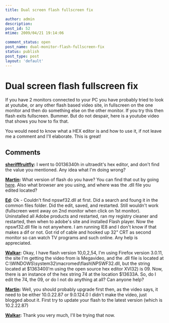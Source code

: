 ```yaml
---
title: Dual screen flash fullscreen fix

author: admin
description: 
post_id: 52
mtime: 2009/04/21 19:14:06

comment_status: open
post_name: dual-monitor-flash-fullscreen-fix
status: publish
post_type: post
layout: 'default'
---
```


# Dual screen flash fullscreen fix

If you have 2 monitors connected to your PC you have probably tried to look at youtube, or any other flash based video site, in fullscreen on the one monitor and then do something else on the other monitor. If you try this then flash exits fullscreen. Bummer. But do not despair, here is a youtube video that shows you how to fix that. 

You would need to know what a HEX editor is and how to use it, if not leave me a comment and I'll elaborate. This is great!

## Comments

**[sherifffruitfly](#2301 "2009-06-13 22:25:36"):** I went to 00136340h in ultraedit's hex editor, and don't find the value you mentioned. Any idea what I'm doing wrong?

**[Martin](#2302 "2009-06-15 16:58:01"):** What version of flash do you have? You can find that out by going [here](http://www.adobe.com/software/flash/about/). Also what browser are you using, and where was the .dll file you edited located?

**[Ed](#2308 "2009-06-26 22:28:42"):** Ok - Couldn't find npswf32.dll at first. Did a search and foung it in the common files folder. Did the edit, saved, and restarted. Still wouldn't work (fullscreen went away on 2nd monitor when click on 1st monitor). Uninstalled all Adobe products and restarted, ran my registry cleaner and restarted, then when to adobe's site and installed Flash player. Now the npswf32.dll file is not anywhere. I am running IE8 and I don't know if that makes a dif or not. Got rid of cable and hooked up 32" CRT as second monitor so can watch TV programs and such online. Any help is appreciated.

**[Walkar](#2304 "2009-06-18 04:00:06"):** Okay, I have flash version 10,0,2,54, I'm using Firefox version 3.0.11, the site I'm getting the video from is Megavideo, and the .dll file is located at C:\WINDOWS\system32\macromed\flash\NPSWF32.dll, but the string located at $136340(I'm using the open source hex editor XVI32) is 09. Now, there is an instance of the hex string 74 at the location $13633A. So, do I edit the 74, the 09, or do I not do anything at all? Can anyone help?

**[Martin](#2305 "2009-06-18 11:11:26"):** Well, you should probably upgrade first then, as the video says, it need to be either 10.0.22.87 or 9.0.124.0 I didn't make the video, just blogged about it. First try to update your flash to the latest version (which is 10.2.22.87)

**[Walkar](#2306 "2009-06-18 18:11:03"):** Thank you very much, I'll be trying that now.

